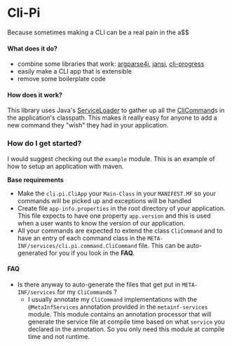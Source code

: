# Cli-Pi
Because sometimes making a CLI can be a real pain in the a$$

#### What does it do?
 - combine some libraries that work: [argparse4j][3], [jansi][4], [cli-progress][5]
 - easily make a CLI app that is extensible
 - remove some boilerplate code

#### How does it work?
This library uses Java's [ServiceLoader][1] to gather up all the [CliCommand][2]s in the application's classpath.
This makes it really easy for anyone to add a new command they "wish" they had in your application.

### How do I get started?
I would suggest checking out the `example` module. This is an example of how to setup an application with maven.

**Base requirements**
 - Make the `cli.pi.CliApp` your `Main-Class` in your `MANIFEST.MF` so your commands will be picked up and exceptions will be handled
 - Create file `app-info.properties` in the root directory of your application. This file expects to have one property `app.version`
 and this is used when a user wants to know the version of our application.
 - All your commands are expected to extend the class `CliCommand` and to have an entry of each command class
    in the `META-INF/services/cli.pi.command.CliCommand` file. This can be auto-generated for you if you look in the **FAQ**.

#### FAQ
 - Is there anyway to auto-generate the files that get put in `META-INF/services` for my `CliCommand`s ?
    - I usually annotate my `CliCommand` implementations with the `@MetaInfServices` annotation provided in the `metainf-services` module.
     This module contains an annotation processor that will generate the service file at compile time based on what `service` you declared in the annotation.
     So you only need this module at compile time and not runtime.

[1]: https://docs.oracle.com/javase/7/docs/api/java/util/ServiceLoader.html "serviceloader"
[2]: https://github.com/born2snipe/cli-pi/blob/master/src/main/java/cli/pi/command/CliCommand.java "cli-command"
[3]: http://argparse4j.sourceforge.net "argparse4j"
[4]: https://github.com/fusesource/jansi "jansi"
[5]: https://github.com/born2snipe/cli-progress "cli-progress"

